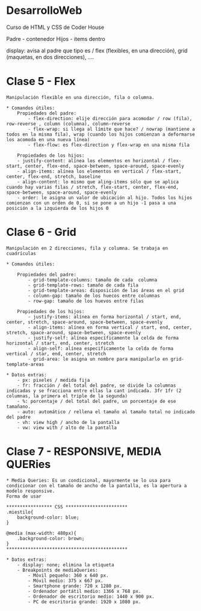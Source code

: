 # DesarrolloWeb
Curso de HTML y CSS de Coder House


Padre - contenedor
Hijos - items dentro

display: avisa al padre que tipo es / flex (flexibles, en una dirección), grid (maquetas, en dos direcciones), ....
        
# Clase 5 - Flex

    Manipulación flexible en una dirección, fila o columna.

    * Comandos útiles:
        Propiedades del padre:
            - flex-direction: elije dirección para acomodar / row (fila), row-reverse , column (columna), column-reverse
            - flex-wrap: si llega al límite que hace? / nowrap (mantiene a todos en la misma fila), wrap (cuando los hijos comienzan a deformarse los acomoda en una nueva línea)
            - flex-flow: es flex-direction y flex-wrap en una misma fila
        
        Propiedades de los hijos:
        - justify-content: alínea los elementos en horizontal / flex-start, center, flex-end, space-between, space-around, space-evenly
        - align-items: alínea los elementos en vertical / flex-start, center, flex-end, stretch, baseline
        - align-content: lo mismo que aling-items sólo que se aplica cuando hay varias filas / stretch, flex-start, center, flex-end, space-between, space-around, space-evenly
        - order: le asigna un valor de ubicación al hijo. Todos los hijos comienzan con un orden de 0, si se pone a un hijo -1 pasa a una posición a la izquierda de los hijos 0

# Clase 6 - Grid

    Manipulación en 2 direcciones, fila y columna. Se trabaja en cuadrículas
    
    * Comandos útiles:

        Propiedades del padre:
            - grid-template-columns: tamaño de cada  columna
            - grid-template-rows: tamaño de cada fila
            - grid-template-areas: disposición de las áreas en el grid
            - column-gap: tamaño de los huecos entre columnas
            - row-gap: tamaño de los huevos entre filas
        
        Propiedades de los hijos:
            - justify-items: alínea en forma horizontal / start, end, center, stretch, space-around, space-between, space-evenly
            - align-items: alínea en forma vertical / start, end, center, stretch, space-around, space-between, space-evenly
            - justify-self: alínea específicamente la celda de forma horizontal / start, end, center, stretch
            - align-self: alínea especificamente la celda de forma vertical / star, end, center, stretch
            - grid-area: le asigna un nombre para manipularlo en grid-template-areas

    * Datos extras:
        - px: pixeles / medida fija
        - fr: fracción / del total del padre, se divide la columnas indicadas y se fracciona entre ellas la cant indicada. 3fr 1fr (2 columnas, la primera el triple de la segunda) 
        - %: porcentaje / del total del padre, un porcentaje de ese tamañano.
        - auto: automático / rellena el tamaño al tamaño total no indicado del padre
        - vh: view high / ancho de la pantalla
        - vw: view with / alto de la pantalla

# Clase 7 - RESPONSIVE, MEDIA QUERies

    * Media Queries: Es un condicional, mayormente se lo usa para condicionar con el tamaño de ancho de la pantalla, es la apertura a modelo responsive.
    Forma de usar
    
    ***************** CSS ***********************
    .miestilo{
        background-color: blue;
    }

    @media (max-width: 480px){
        .background-color: brown;
    }
    *********************************************

    * Datos extras:
        - display: none; elimina la etiqueta
        - Breakpoints de mediaQueries:
            - Móvil pequeño: 360 x 640 px.
            - Móvil medio: 375 x 667 px.
            - Smartphone grande: 720 x 1280 px.
            - Ordenador portátil medio: 1366 x 768 px.
            - Ordenador de escritorio medio: 1440 x 900 px.
            - PC de escritorio grande: 1920 x 1080 px.